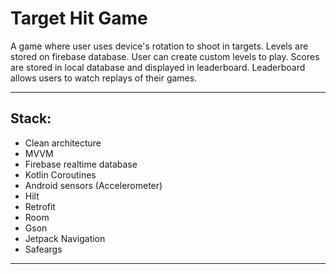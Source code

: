 # Target Hit Game

A game where user uses device's rotation to shoot in targets. Levels are stored on firebase database. User can create custom levels to play. Scores are stored in local database and displayed in leaderboard. Leaderboard allows users to watch replays of their games.

---

## Stack:
- Clean architecture
- MVVM
- Firebase realtime database
- Kotlin Coroutines
- Android sensors (Accelerometer)
- Hilt
- Retrofit
- Room
- Gson
- Jetpack Navigation
- Safeargs

---